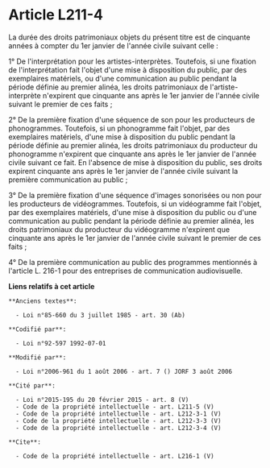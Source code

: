 # Article L211-4

La durée des droits patrimoniaux objets du présent titre est de cinquante années à compter du 1er janvier de l'année civile
suivant celle : 

1° De l'interprétation pour les artistes-interprètes. Toutefois, si une fixation de l'interprétation fait l'objet d'une mise
à disposition du public, par des exemplaires matériels, ou d'une communication au public pendant la période définie au
premier alinéa, les droits patrimoniaux de l'artiste-interprète n'expirent que cinquante ans après le 1er janvier de l'année
civile suivant le premier de ces faits ; 

2° De la première fixation d'une séquence de son pour les producteurs de phonogrammes. Toutefois, si un phonogramme fait
l'objet, par des exemplaires matériels, d'une mise à disposition du public pendant la période définie au premier alinéa, les
droits patrimoniaux du producteur du phonogramme n'expirent que cinquante ans après le 1er janvier de l'année civile suivant
ce fait. En l'absence de mise à disposition du public, ses droits expirent cinquante ans après le 1er janvier de l'année
civile suivant la première communication au public ; 

3° De la première fixation d'une séquence d'images sonorisées ou non pour les producteurs de vidéogrammes. Toutefois, si un
vidéogramme fait l'objet, par des exemplaires matériels, d'une mise à disposition du public ou d'une communication au public
pendant la période définie au premier alinéa, les droits patrimoniaux du producteur du vidéogramme n'expirent que cinquante
ans après le 1er janvier de l'année civile suivant le premier de ces faits ; 

4° De la première communication au public des programmes mentionnés à l'article L. 216-1 pour des entreprises de
communication audiovisuelle.

**Liens relatifs à cet article**

	**Anciens textes**:

	  - Loi n°85-660 du 3 juillet 1985 - art. 30 (Ab)

	**Codifié par**:

	  - Loi n°92-597 1992-07-01

	**Modifié par**:

	  - Loi n°2006-961 du 1 août 2006 - art. 7 () JORF 3 août 2006

	**Cité par**:

	  - Loi n°2015-195 du 20 février 2015 - art. 8 (V)
	  - Code de la propriété intellectuelle - art. L211-5 (V)
	  - Code de la propriété intellectuelle - art. L212-3-1 (V)
	  - Code de la propriété intellectuelle - art. L212-3-3 (V)
	  - Code de la propriété intellectuelle - art. L212-3-4 (V)

	**Cite**:

	  - Code de la propriété intellectuelle - art. L216-1 (V)
